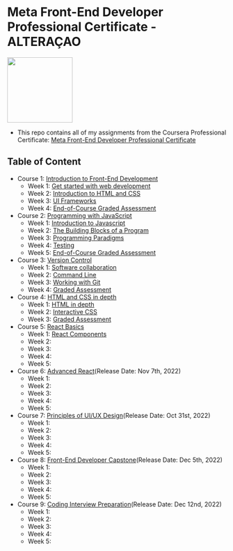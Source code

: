 # Meta Front-End Developer Professional Certificate - ALTERAÇAO

<img src="./meta-logo.png" width=150>

- This repo contains all of my assignments from the Coursera Professional Certificate: [Meta Front-End Developer Professional Certificate](https://www.coursera.org/professional-certificates/meta-front-end-developer)

## Table of Content
- Course 1: [Introduction to Front-End Development](https://github.com/ginny100/Meta-Front-End-Developer/tree/master/Course%201%20-%20Introduction%20to%20Front-End%20Development)
  * Week 1: [Get started with web development](https://github.com/ginny100/Meta-Front-End-Developer/tree/master/Course%201%20-%20Introduction%20to%20Front-End%20Development/Week%201%20-%20Get%20started%20with%20web%20development)
  * Week 2: [Introduction to HTML and CSS](https://github.com/ginny100/Meta-Front-End-Developer/tree/master/Course%201%20-%20Introduction%20to%20Front-End%20Development/Week%202%20-%20Introduction%20to%20HTML%20and%20CSS)
  * Week 3: [UI Frameworks](https://github.com/ginny100/Meta-Front-End-Developer/tree/master/Course%201%20-%20Introduction%20to%20Front-End%20Development/Week%203%20-%20UI%20Frameworks)
  * Week 4: [End-of-Course Graded Assessment](https://github.com/ginny100/Meta-Front-End-Developer/tree/master/Course%201%20-%20Introduction%20to%20Front-End%20Development/Week%204%20-%20End-of-Course%20Graded%20Assessment)
- Course 2: [Programming with JavaScript](https://github.com/ginny100/Meta-Front-End-Developer/tree/master/Course%202%20-%20Programming%20with%20JavaScript)
  * Week 1: [Introduction to Javascript](https://github.com/ginny100/Meta-Front-End-Developer/tree/master/Course%202%20-%20Programming%20with%20JavaScript/Week%201%20-%20Introduction%20to%20Javascript)
  * Week 2: [The Building Blocks of a Program](https://github.com/ginny100/Meta-Front-End-Developer/tree/master/Course%202%20-%20Programming%20with%20JavaScript/Week%202%20-%20The%20Building%20Blocks%20of%20a%20Program)
  * Week 3: [Programming Paradigms](https://github.com/ginny100/Meta-Front-End-Developer/tree/master/Course%202%20-%20Programming%20with%20JavaScript/Week%203%20-%20Programming%20Paradigms)
  * Week 4: [Testing](https://github.com/ginny100/Meta-Front-End-Developer/tree/master/Course%202%20-%20Programming%20with%20JavaScript/Week%204%20-%20Testing)
  * Week 5: [End-of-Course Graded Assessment](https://github.com/ginny100/Meta-Front-End-Developer/tree/master/Course%202%20-%20Programming%20with%20JavaScript/Week%205%20-%20End-of-Course%20Graded%20Assessment)
- Course 3: [Version Control](https://github.com/ginny100/Meta-Front-End-Developer/tree/master/Course%203%20-%20Version%20Control)
  * Week 1: [Software collaboration](https://github.com/ginny100/Meta-Front-End-Developer/tree/master/Course%203%20-%20Version%20Control/Week%201%20-%20Software%20collaboration)
  * Week 2: [Command Line](https://github.com/ginny100/Meta-Front-End-Developer/tree/master/Course%203%20-%20Version%20Control/Week%202%20-%20Command%20Line)
  * Week 3: [Working with Git](https://github.com/ginny100/Meta-Front-End-Developer/tree/master/Course%203%20-%20Version%20Control/Week%203%20-%20Working%20with%20Git)
  * Week 4: [Graded Assessment](https://github.com/ginny100/Meta-Front-End-Developer/tree/master/Course%203%20-%20Version%20Control/Week%204%20-%20Graded%20Assessment)
- Course 4: [HTML and CSS in depth](https://github.com/ginny100/Meta-Front-End-Developer/tree/master/Course%204%20-%20HTML%20and%20CSS%20in%20depth)
  * Week 1: [HTML in depth](https://github.com/ginny100/Meta-Front-End-Developer/tree/master/Course%204%20-%20HTML%20and%20CSS%20in%20depth/Week%201%20-%20HTML%20in%20depth)
  * Week 2: [Interactive CSS](https://github.com/ginny100/Meta-Front-End-Developer/tree/master/Course%204%20-%20HTML%20and%20CSS%20in%20depth/Week%202%20-%20Interactive%20CSS)
  * Week 3: [Graded Assessment](https://github.com/ginny100/Meta-Front-End-Developer/tree/master/Course%204%20-%20HTML%20and%20CSS%20in%20depth/Week%203%20-%20Graded%20Assessment)
- Course 5: [React Basics](https://github.com/ginny100/Meta-Front-End-Developer/tree/master/Course%205%20-%20React%20Basics)
  * Week 1: [React Components](https://github.com/ginny100/Meta-Front-End-Developer/tree/master/Course%205%20-%20React%20Basics/Week%201%20-%20React%20Components)
  * Week 2: 
  * Week 3: 
  * Week 4: 
  * Week 5: 
- Course 6: [Advanced React](https://www.coursera.org/learn/advanced-react?specialization=meta-front-end-developer)(Release Date: Nov 7th, 2022)
  * Week 1: 
  * Week 2: 
  * Week 3: 
  * Week 4: 
  * Week 5: 
- Course 7: [Principles of UI/UX Design](https://www.coursera.org/learn/principles-of-ui-ux-design?specialization=meta-front-end-developer)(Release Date: Oct 31st, 2022)
  * Week 1: 
  * Week 2: 
  * Week 3: 
  * Week 4: 
  * Week 5: 
- Course 8: [Front-End Developer Capstone](https://www.coursera.org/learn/meta-front-end-developer-capstone?specialization=meta-front-end-developer)(Release Date: Dec 5th, 2022)
  * Week 1: 
  * Week 2: 
  * Week 3: 
  * Week 4: 
  * Week 5: 
- Course 9: [Coding Interview Preparation](https://www.coursera.org/learn/coding-interview-preparation?specialization=meta-front-end-developer)(Release Date: Dec 12nd, 2022)
  * Week 1: 
  * Week 2: 
  * Week 3: 
  * Week 4: 
  * Week 5: 
